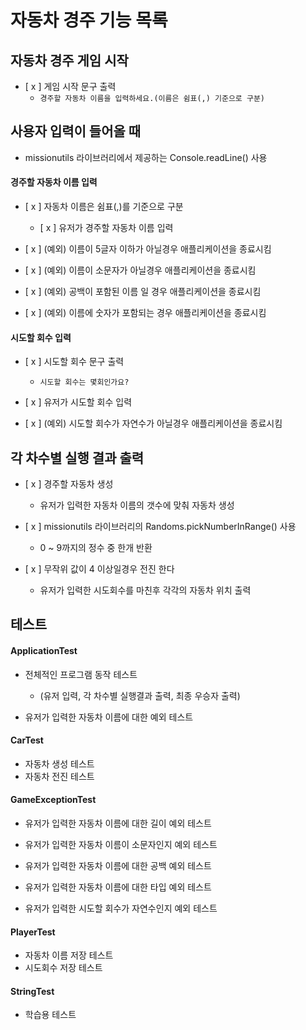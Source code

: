 # 자동차 경주 기능 목록

## 자동차 경주 게임 시작

- [ x ] 게임 시작 문구 출력
    - `경주할 자동차 이름을 입력하세요.(이름은 쉼표(,) 기준으로 구분)`

## 사용자 입력이 들어올 때

- missionutils 라이브러리에서 제공하는 Console.readLine() 사용

#### 경주할 자동차 이름 입력

- [ x ] 자동차 이름은 쉼표(,)를 기준으로 구분
    - [ x ] 유저가 경주할 자동차 이름 입력


- [ x ] (예외) 이름이 5글자 이하가 아닐경우 애플리케이션을 종료시킴
- [ x ] (예외) 이름이 소문자가 아닐경우 애플리케이션을 종료시킴
- [ x ] (예외) 공백이 포함된 이름 일 경우 애플리케이션을 종료시킴
- [ x ] (예외) 이름에 숫자가 포함되는 경우 애플리케이션을 종료시킴

#### 시도할 회수 입력

- [ x ] 시도할 회수 문구 출력
    - `시도할 회수는 몇회인가요?`


- [ x ] 유저가 시도할 회수 입력


- [ x ] (예외) 시도할 회수가 자연수가 아닐경우 애플리케이션을 종료시킴

## 각 차수별 실행 결과 출력

- [ x ] 경주할 자동차 생성
    - 유저가 입력한 자동차 이름의 갯수에 맞춰 자동차 생성


- [ x ] missionutils 라이브러리의 Randoms.pickNumberInRange() 사용
    - 0 ~ 9까지의 정수 중 한개 반환


- [ x ] 무작위 값이 4 이상일경우 전진 한다
    - 유저가 입력한 시도회수를 마친후 각각의 자동차 위치 출력

## 테스트

#### ApplicationTest

- 전체적인 프로그램 동작 테스트
    - (유저 입력, 각 차수별 실행결과 출력, 최종 우승자 출력)


- 유저가 입력한 자동차 이름에 대한 예외 테스트

#### CarTest

- 자동차 생성 테스트
- 자동차 전진 테스트

#### GameExceptionTest

- 유저가 입력한 자동차 이름에 대한 길이 예외 테스트
- 유저가 입력한 자동차 이름이 소문자인지 예외 테스트
- 유저가 입력한 자동차 이름에 대한 공백 예외 테스트
- 유저가 입력한 자동차 이름에 대한 타입 예외 테스트


- 유저가 입력한 시도할 회수가 자연수인지 예외 테스트

#### PlayerTest

- 자동차 이름 저장 테스트
- 시도회수 저장 테스트

#### StringTest

- 학습용 테스트